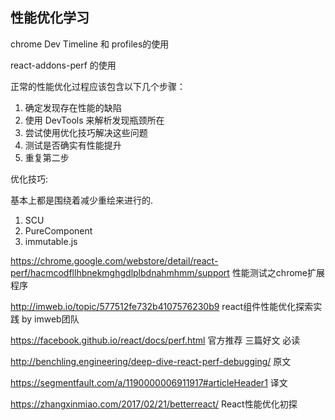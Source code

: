 ## 性能优化学习

chrome Dev Timeline 和 profiles的使用

react-addons-perf 的使用




正常的性能优化过程应该包含以下几个步骤：

1. 确定发现存在性能的缺陷
2. 使用 DevTools 来解析发现瓶颈所在
3. 尝试使用优化技巧解决这些问题
4. 测试是否确实有性能提升
5. 重复第二步



优化技巧:

基本上都是围绕着减少重绘来进行的.

1. SCU
1. PureComponent
1. immutable.js


https://chrome.google.com/webstore/detail/react-perf/hacmcodfllhbnekmghgdlplbdnahmhmm/support  性能测试之chrome扩展程序

http://imweb.io/topic/577512fe732b4107576230b9 react组件性能优化探索实践 by imweb团队

https://facebook.github.io/react/docs/perf.html 官方推荐 三篇好文 必读

http://benchling.engineering/deep-dive-react-perf-debugging/ 原文

https://segmentfault.com/a/1190000006911917#articleHeader1 译文

https://zhangxinmiao.com/2017/02/21/betterreact/ React性能优化初探

